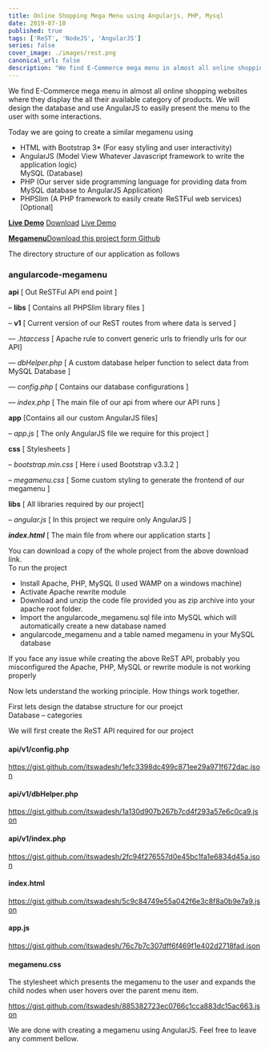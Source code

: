 ```yaml
---
title: Online Shopping Mega Menu using Angularjs, PHP, Mysql
date: 2019-07-10
published: true
tags: ['ReST', 'NodeJS', 'AngularJS']
series: false
cover_image: ./images/rest.png
canonical_url: false
description: "We find E-Commerce mega menu in almost all online shopping websites where they display the all their available category of products. We will design the database and use AngularJS to easily present the menu to the user with some interactions."
---
```

We find E-Commerce mega menu in almost all online shopping websites where they display the all their available category of products. We will design the database and use AngularJS to easily present the menu to the user with some interactions.

Today we are going to create a similar megamenu using

*   HTML with Bootstrap 3\* (For easy styling and user interactivity)
*   AngularJS (Model View Whatever Javascript framework to write the application logic)  
    MySQL (Database)
*   PHP (Our server side programming language for providing data from MySQL database to AngularJS Application)
*   PHPSlim (A PHP framework to easily create ReSTFul web services) \[Optional\]

[**Live Demo**]() [Download]()
<a href="http://demos.angularcode.com/megamenu/#/" class="button green" target="_blank">Live Demo</a> 
<div class="github">
    <a href="https://github.com/itswadesh/angularcode-megamenu" rel="nofollow" target="_blank">
        <b>Megamenu</b>Download this project form Github
    </a>
</div>

The directory structure of our application as follows

### angularcode-megamenu

**api** \[ Out ReSTFul API end point \]

– **libs** \[ Contains all PHPSlim library files \]

– **v1** \[ Current version of our ReST routes from where data is served \]

— _.htaccess_ \[ Apache rule to convert generic urls to friendly urls for our API\]

— _dbHelper.php_ \[ A custom database helper function to select data from MySQL Database \]

— _config.php_ \[ Contains our database configurations \]

— _index.php_ \[ The main file of our api from where our API runs \]

**app** \[Contains all our custom AngularJS files\]

– _app.js_ \[ The only AngularJS file we require for this project \]

**css** \[ Stylesheets \]

– _bootstrap.min.css_ \[ Here i used Bootstrap v3.3.2 \]

– _megamenu.css_ \[ Some custom styling to generate the frontend of our megamenu \]

**libs** \[ All libraries required by our project\]

– _angular.js_ \[ In this project we require only AngularJS \]

**_index.html_** \[ The main file from where our application starts \]

You can download a copy of the whole project from the above download link.  
To run the project

*   Install Apache, PHP, MySQL (I used WAMP on a windows machine)
*   Activate Apache rewrite module
*   Download and unzip the code file provided you as zip archive into your apache root folder.
*   Import the angularcode\_megamenu.sql file into MySQL which will automatically create a new database named
*   angularcode\_megamenu and a table named megamenu in your MySQL database

If you face any issue while creating the above ReST API, probably you misconfigured the Apache, PHP, MySQL or rewrite module is not working properly

Now lets understand the working principle. How things work together.

First lets design the databse structure for our proejct  
Database – categories

We will first create the ReST API required for our project

#### api/v1/config.php

https://gist.github.com/itswadesh/1efc3398dc499c871ee29a971f672dac.json

#### api/v1/dbHelper.php

https://gist.github.com/itswadesh/1a130d907b267b7cd4f293a57e6c0ca9.json

#### api/v1/index.php

https://gist.github.com/itswadesh/2fc94f276557d0e45bc1fa1e6834d45a.json

#### index.html

https://gist.github.com/itswadesh/5c9c84749e55a042f6e3c8f8a0b9e7a9.json

#### app.js

https://gist.github.com/itswadesh/76c7b7c307dff6f469f1e402d2718fad.json

#### megamenu.css

The stylesheet which presents the megamenu to the user and expands the child nodes when user hovers over the parent menu item.

https://gist.github.com/itswadesh/885382723ec0766c1cca883dc15ac663.json

We are done with creating a megamenu using AngularJS. Feel free to leave any comment bellow.